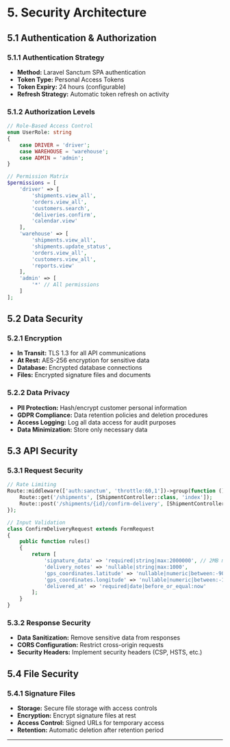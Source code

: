 # 5. Security Architecture

## 5.1 Authentication & Authorization

### 5.1.1 Authentication Strategy
- **Method:** Laravel Sanctum SPA authentication
- **Token Type:** Personal Access Tokens
- **Token Expiry:** 24 hours (configurable)
- **Refresh Strategy:** Automatic token refresh on activity

### 5.1.2 Authorization Levels
```php
// Role-Based Access Control
enum UserRole: string
{
    case DRIVER = 'driver';
    case WAREHOUSE = 'warehouse';
    case ADMIN = 'admin';
}

// Permission Matrix
$permissions = [
    'driver' => [
        'shipments.view_all',
        'orders.view_all',
        'customers.search',
        'deliveries.confirm',
        'calendar.view'
    ],
    'warehouse' => [
        'shipments.view_all',
        'shipments.update_status',
        'orders.view_all',
        'customers.view_all',
        'reports.view'
    ],
    'admin' => [
        '*' // All permissions
    ]
];
```

## 5.2 Data Security

### 5.2.1 Encryption
- **In Transit:** TLS 1.3 for all API communications
- **At Rest:** AES-256 encryption for sensitive data
- **Database:** Encrypted database connections
- **Files:** Encrypted signature files and documents

### 5.2.2 Data Privacy
- **PII Protection:** Hash/encrypt customer personal information
- **GDPR Compliance:** Data retention policies and deletion procedures
- **Access Logging:** Log all data access for audit purposes
- **Data Minimization:** Store only necessary data

## 5.3 API Security

### 5.3.1 Request Security
```php
// Rate Limiting
Route::middleware(['auth:sanctum', 'throttle:60,1'])->group(function () {
    Route::get('/shipments', [ShipmentController::class, 'index']);
    Route::post('/shipments/{id}/confirm-delivery', [ShipmentController::class, 'confirmDelivery']);
});

// Input Validation
class ConfirmDeliveryRequest extends FormRequest
{
    public function rules()
    {
        return [
            'signature_data' => 'required|string|max:2000000', // 2MB max
            'delivery_notes' => 'nullable|string|max:1000',
            'gps_coordinates.latitude' => 'nullable|numeric|between:-90,90',
            'gps_coordinates.longitude' => 'nullable|numeric|between:-180,180',
            'delivered_at' => 'required|date|before_or_equal:now'
        ];
    }
}
```

### 5.3.2 Response Security
- **Data Sanitization:** Remove sensitive data from responses
- **CORS Configuration:** Restrict cross-origin requests
- **Security Headers:** Implement security headers (CSP, HSTS, etc.)

## 5.4 File Security

### 5.4.1 Signature Files
- **Storage:** Secure file storage with access controls
- **Encryption:** Encrypt signature files at rest
- **Access Control:** Signed URLs for temporary access
- **Retention:** Automatic deletion after retention period

---

